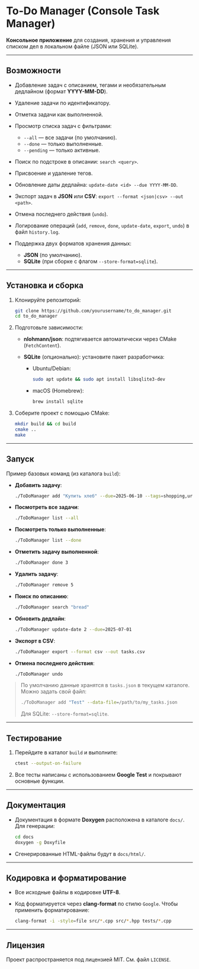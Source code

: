 # To-Do Manager (Console Task Manager)

**Консольное приложение** для создания, хранения и управления списком дел в локальном файле (JSON или SQLite).

---

## Возможности

* Добавление задач с описанием, тегами и необязательным дедлайном (формат **YYYY-MM-DD**).
* Удаление задачи по идентификатору.
* Отметка задачи как выполненной.
* Просмотр списка задач с фильтрами:

  * `--all` — все задачи (по умолчанию).
  * `--done` — только выполненные.
  * `--pending` — только активные.
* Поиск по подстроке в описании: `search <query>`.
* Присвоение и удаление тегов.
* Обновление даты дедлайна: `update-date <id> --due YYYY-MM-DD`.
* Экспорт задач в **JSON** или **CSV**: `export --format <json|csv> --out <path>`.
* Отмена последнего действия (`undo`).
* Логирование операций (`add`, `remove`, `done`, `update-date`, `export`, `undo`) в файл `history.log`.
* Поддержка двух форматов хранения данных:

  * **JSON** (по умолчанию).
  * **SQLite** (при сборке с флагом `--store-format=sqlite`).

---

## Установка и сборка

1. Клонируйте репозиторий:

   ```bash
   git clone https://github.com/yourusername/to_do_manager.git
   cd to_do_manager
   ```
2. Подготовьте зависимости:

   * **nlohmann/json**: подтягивается автоматически через CMake (`FetchContent`).
   * **SQLite** (опционально): установите пакет разработчика:

     * Ubuntu/Debian:

       ```bash
       sudo apt update && sudo apt install libsqlite3-dev
       ```
     * macOS (Homebrew):

       ```bash
       brew install sqlite
       ```
3. Соберите проект с помощью CMake:

   ```bash
   mkdir build && cd build
   cmake ..
   make
   ```

---

## Запуск

Пример базовых команд (из каталога `build`):

* **Добавить задачу**:

  ```bash
  ./ToDoManager add "Купить хлеб" --due=2025-06-10 --tags=shopping,urgent
  ```
* **Посмотреть все задачи**:

  ```bash
  ./ToDoManager list --all
  ```
* **Посмотреть только выполненные**:

  ```bash
  ./ToDoManager list --done
  ```
* **Отметить задачу выполненной**:

  ```bash
  ./ToDoManager done 3
  ```
* **Удалить задачу**:

  ```bash
  ./ToDoManager remove 5
  ```
* **Поиск по описанию**:

  ```bash
  ./ToDoManager search "bread"
  ```
* **Обновить дедлайн**:

  ```bash
  ./ToDoManager update-date 2 --due=2025-07-01
  ```
* **Экспорт в CSV**:

  ```bash
  ./ToDoManager export --format csv --out tasks.csv
  ```
* **Отмена последнего действия**:

  ```bash
  ./ToDoManager undo
  ```

> По умолчанию данные хранятся в `tasks.json` в текущем каталоге. Можно задать свой файл:
>
> ```bash
> ./ToDoManager add "Test" --data-file=/path/to/my_tasks.json
> ```
>
> Для SQLite: `--store-format=sqlite`.

---

## Тестирование

1. Перейдите в каталог `build` и выполните:

   ```bash
   ctest --output-on-failure
   ```
2. Все тесты написаны с использованием **Google Test** и покрывают основные функции.

---

## Документация

* Документация в формате **Doxygen** расположена в каталоге `docs/`. Для генерации:

  ```bash
  cd docs
  doxygen -g Doxyfile
  ```
* Сгенерированные HTML-файлы будут в `docs/html/`.

---

## Кодировка и форматирование

* Все исходные файлы в кодировке **UTF-8**.
* Код форматируется через **clang-format** по стилю `Google`. Чтобы применить форматирование:

  ```bash
  clang-format -i -style=file src/*.cpp src/*.hpp tests/*.cpp
  ```

---

## Лицензия

Проект распространяется под лицензией MIT. См. файл `LICENSE`.

